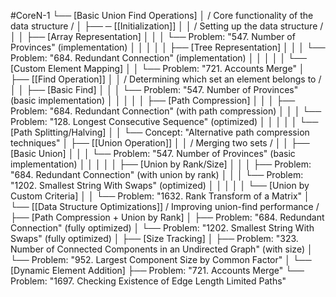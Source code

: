 #CoreN-1
└── [Basic Union Find Operations]
    │   / Core functionality of the data structure /
    │
    ├── ─ [[Initialization]]
    │   │   / Setting up the data structure /
    │   │   ├── [Array Representation]
    │   │   │   └── Problem: "547. Number of Provinces" (implementation)
    │   │   │
    │   │   ├── [Tree Representation]
    │   │   │   └── Problem: "684. Redundant Connection" (implementation)
    │   │   │
    │   │   └── [Custom Element Mapping]
    │   │       └── Problem: "721. Accounts Merge"
    │
    ├── [[Find Operation]]
    │   │   / Determining which set an element belongs to /
    │   │   ├── [Basic Find]
    │   │   │   └── Problem: "547. Number of Provinces" (basic implementation)
    │   │   │
    │   │   ├── [Path Compression]
    │   │   │   ├── Problem: "684. Redundant Connection" (with path compression)
    │   │   │   └── Problem: "128. Longest Consecutive Sequence" (optimized)
    │   │   │
    │   │   └── [Path Splitting/Halving]
    │   │       └── Concept: "Alternative path compression techniques"
    │
    ├── [[Union Operation]]
    │   │   / Merging two sets /
    │   │   ├── [Basic Union]
    │   │   │   └── Problem: "547. Number of Provinces" (basic implementation)
    │   │   │
    │   │   ├── [Union by Rank/Size]
    │   │   │   ├── Problem: "684. Redundant Connection" (with union by rank)
    │   │   │   └── Problem: "1202. Smallest String With Swaps" (optimized)
    │   │   │
    │   │   └── [Union by Custom Criteria]
    │   │       └── Problem: "1632. Rank Transform of a Matrix"
    │
    └── [[Data Structure Optimizations]]
        / Improving union-find performance /
        ├── [Path Compression + Union by Rank]
        │   ├── Problem: "684. Redundant Connection" (fully optimized)
        │   └── Problem: "1202. Smallest String With Swaps" (fully optimized)
        │
        ├── [Size Tracking]
        │   ├── Problem: "323. Number of Connected Components in an Undirected Graph" (with size)
        │   └── Problem: "952. Largest Component Size by Common Factor"
        │
        └── [Dynamic Element Addition]
            ├── Problem: "721. Accounts Merge"
            └── Problem: "1697. Checking Existence of Edge Length Limited Paths"